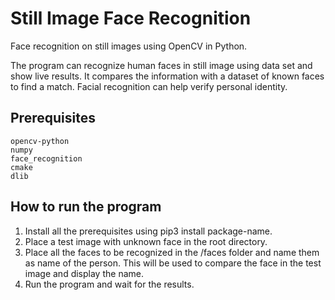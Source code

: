 # Still Image Face Recognition
Face recognition on still images using OpenCV in Python.

The program can recognize human faces in still image using data set and show live results. It compares the information with a dataset of known faces to find a match. Facial recognition can help verify personal identity.

## Prerequisites
```
opencv-python
numpy
face_recognition
cmake
dlib
```

## How to run the program
1. Install all the prerequisites using pip3 install package-name.
2. Place a test image with unknown face in the root directory.
3. Place all the faces to be recognized in the /faces folder and name them as name of the person. This will be used to compare the face in the test image and display the name.
4. Run the program and wait for the results.
